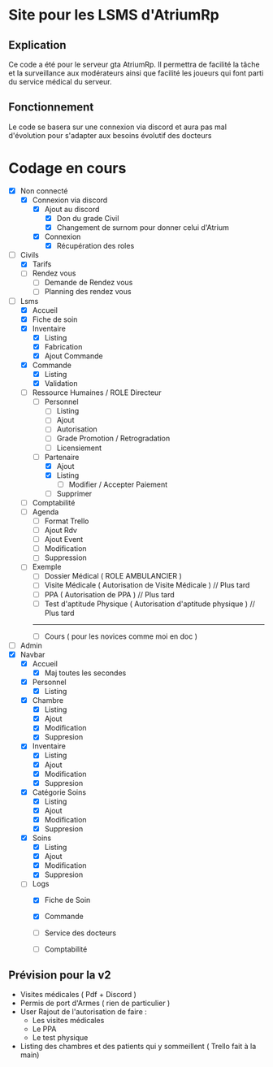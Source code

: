# Site pour les LSMS d'AtriumRp

## Explication
Ce code a été pour le serveur gta AtriumRp. Il permettra de facilité la tâche et la surveillance aux modérateurs ainsi que facilité les joueurs qui font parti du service médical du serveur.

## Fonctionnement
Le code se basera sur une connexion via discord et aura pas mal d'évolution pour s'adapter aux besoins évolutif des docteurs

# Codage en cours
- [x] Non connecté
    - [x] Connexion via discord
        - [x] Ajout au discord
            - [x] Don du grade Civil
            - [x] Changement de surnom pour donner celui d'Atrium
        - [x] Connexion
            - [x] Récupération des roles
- [ ] Civils
    - [x] Tarifs
    - [ ] Rendez vous
        - [ ] Demande de Rendez vous
        - [ ] Planning des rendez vous
- [ ] Lsms
    - [x] Accueil
    - [x] Fiche de soin 
    - [x] Inventaire
        - [x] Listing
        - [x] Fabrication
        - [x] Ajout Commande
    - [x] Commande
        - [x] Listing
        - [x] Validation
    - [ ] Ressource Humaines / ROLE Directeur
        - [ ] Personnel
            - [ ] Listing
            - [ ] Ajout 
            - [ ] Autorisation
            - [ ] Grade Promotion / Retrogradation
            - [ ] Licensiement
        - [ ] Partenaire
            - [x] Ajout 
            - [x] Listing
                - [ ] Modifier / Accepter Paiement 
            - [ ] Supprimer
    - [ ] Comptabilité
    - [ ] Agenda 
        - [ ] Format Trello
        - [ ] Ajout Rdv
        - [ ] Ajout Event
        - [ ] Modification
        - [ ] Suppression
    - [ ] Exemple
        - [ ] Dossier Médical ( ROLE AMBULANCIER )
        - [ ] Visite Médicale ( Autorisation de Visite Médicale ) // Plus tard 
        - [ ] PPA ( Autorisation de PPA ) // Plus tard 
        - [ ] Test d'aptitude Physique ( Autorisation d'aptitude physique ) // Plus tard
        ------------------------
        - [ ] Cours ( pour les novices comme moi en doc )
- [ ] Admin
 - [x] Navbar 
    - [x] Accueil
        - [x] Maj toutes les secondes
    - [x] Personnel
        - [x] Listing
    - [x] Chambre
        - [x] Listing
        - [x] Ajout
        - [x] Modification
        - [x] Suppresion
    - [X] Inventaire
        - [x] Listing
        - [x] Ajout
        - [x] Modification
        - [x] Suppresion
    - [x] Catégorie Soins
        - [x] Listing
        - [x] Ajout
        - [x] Modification
        - [x] Suppresion
    - [x] Soins
        - [x] Listing
        - [x] Ajout
        - [x] Modification
        - [x] Suppresion
    - [ ] Logs
        - [x] Fiche de Soin
        - [x] Commande
        - [ ] Service des docteurs
        - [ ] Comptabilité



## Prévision pour la v2
- Visites médicales ( Pdf + Discord )
- Permis de port d'Armes ( rien de particulier )
- User Rajout de l'autorisation de faire :  
    - Les visites médicales
    - Le PPA
    - Le test physique
- Listing des chambres et des patients qui y sommeillent ( Trello fait à la main)